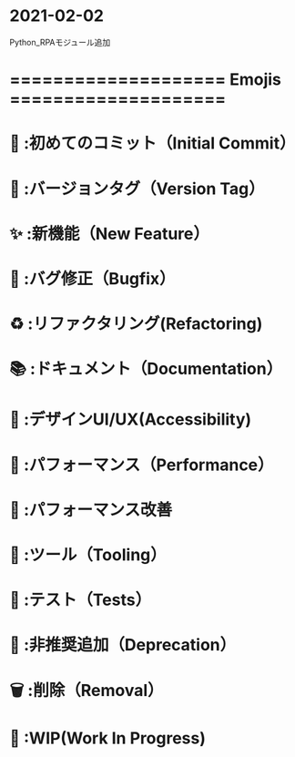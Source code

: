 # 2021-02-02
Python_RPAモジュール追加






# ==================== Emojis ====================
# 🎉  :初めてのコミット（Initial Commit）
# 🔖  :バージョンタグ（Version Tag）
# ✨  :新機能（New Feature）
# 🐛  :バグ修正（Bugfix）
# ♻️  :リファクタリング(Refactoring)
# 📚  :ドキュメント（Documentation）
# 🎨  :デザインUI/UX(Accessibility)
# 🐎  :パフォーマンス（Performance）
# 🚀  :パフォーマンス改善
# 🔧  :ツール（Tooling）
# 🚨  :テスト（Tests）
# 💩  :非推奨追加（Deprecation）
# 🗑️  :削除（Removal）
# 🚧  :WIP(Work In Progress)


